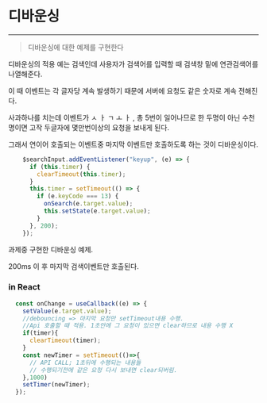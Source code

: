 # 디바운싱

---

> 디바운싱에 대한 예제를 구현한다



디바운싱의 적용 예는 검색인데 사용자가 검색어를 입력할 때 검색창 밑에 연관검색어를 나열해준다.

이 때 이벤트는 각 글자당 계속 발생하기 때문에 서버에 요청도 같은 숫자로 계속 전해진다.

사과하나를 치는데 이벤트가 ㅅ ㅏ ㄱ ㅗ ㅏ , 총 5번이 일어나므로 한 두명이 아닌 수천명이면 고작 두글자에 몇만번이상의 요청을 보내게 된다.

그래서 연이어 호출되는 이벤트중 마지막 이벤트만 호출하도록  하는 것이 디바운싱이다.

```js
    $searchInput.addEventListener("keyup", (e) => {
      if (this.timer) {
        clearTimeout(this.timer);
      }
      this.timer = setTimeout(() => {
        if (e.keyCode === 13) {
          onSearch(e.target.value);
          this.setState(e.target.value);
        }
      }, 200);
    });
```

과제중 구현한 디바운싱 예제.

200ms 이 후 마지막 검색이벤트만 호출된다.







### in React

```js
  const onChange = useCallback((e) => {
    setValue(e.target.value);
    //debouncing => 마지막 요청만 setTimeout내용 수행.
    //Api 호출할 때 적용. 1초안에 그 요청이 있으면 clear하므로 내용 수행 X
    if(timer){
      clearTimeout(timer);
    }
    const newTimer = setTimeout(()=>{
      // API CALL; 1초뒤에 수행되는 내용들
      // 수행되기전에 같은 요청 다시 보내면 clear되버림.
    },1000)
    setTimer(newTimer);
  });
```

